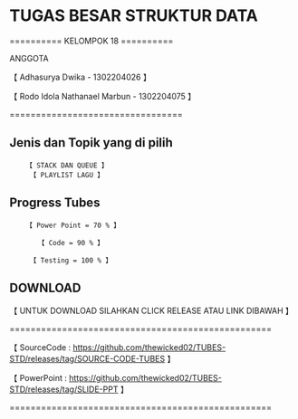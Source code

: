 # TUGAS BESAR STRUKTUR DATA

========== KELOMPOK 18 ==========

ANGGOTA 

【  Adhasurya Dwika - 1302204026 】

【 Rodo Idola Nathanael Marbun - 1302204075 】

=================================

## Jenis dan Topik yang di pilih

        【 STACK DAN QUEUE 】
         【 PLAYLIST LAGU 】

## Progress Tubes

        【 Power Point = 70 % 】

           【 Code = 90 % 】
           
         【 Testing = 100 % 】


## DOWNLOAD

  【 UNTUK DOWNLOAD SILAHKAN CLICK RELEASE ATAU LINK DIBAWAH 】    
         
==================================================    

 【 SourceCode : https://github.com/thewicked02/TUBES-STD/releases/tag/SOURCE-CODE-TUBES  】
 
 【 PowerPoint : https://github.com/thewicked02/TUBES-STD/releases/tag/SLIDE-PPT 】
 
==================================================
